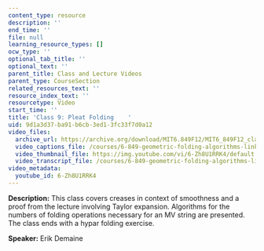 ```yaml
---
content_type: resource
description: ''
end_time: ''
file: null
learning_resource_types: []
ocw_type: ''
optional_tab_title: ''
optional_text: ''
parent_title: Class and Lecture Videos
parent_type: CourseSection
related_resources_text: ''
resource_index_text: ''
resourcetype: Video
start_time: ''
title: 'Class 9: Pleat Folding    '
uid: 9d1a3d37-ba91-b6cb-3ed1-3fc33f7d0a12
video_files:
  archive_url: https://archive.org/download/MIT6.849F12/MIT6_849F12_class09_300k.mp4
  video_captions_file: /courses/6-849-geometric-folding-algorithms-linkages-origami-polyhedra-fall-2012/496ca595ce7c56fdaf39c4664f5b7682_6-Zh8U1RRK4.vtt
  video_thumbnail_file: https://img.youtube.com/vi/6-Zh8U1RRK4/default.jpg
  video_transcript_file: /courses/6-849-geometric-folding-algorithms-linkages-origami-polyhedra-fall-2012/4fcecb726096fe218daecd645f383b70_6-Zh8U1RRK4.pdf
video_metadata:
  youtube_id: 6-Zh8U1RRK4
---
```


**Description:** This class covers creases in context of smoothness and a proof from the lecture involving Taylor expansion. Algorithms for the numbers of folding operations necessary for an MV string are presented. The class ends with a hypar folding exercise.

**Speaker:** Erik Demaine



